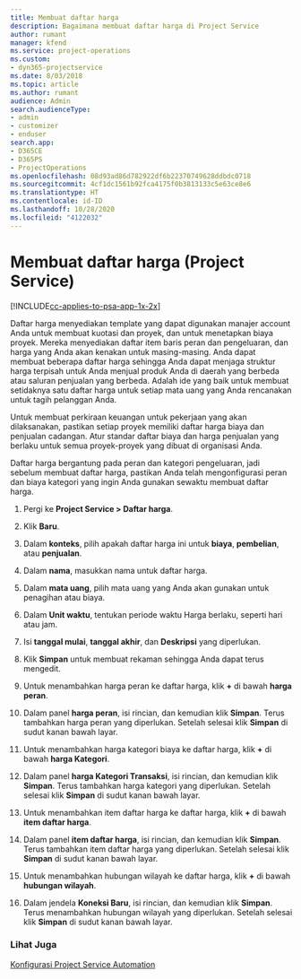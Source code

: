 ```yaml
---
title: Membuat daftar harga
description: Bagaimana membuat daftar harga di Project Service
author: rumant
manager: kfend
ms.service: project-operations
ms.custom:
- dyn365-projectservice
ms.date: 8/03/2018
ms.topic: article
ms.author: rumant
audience: Admin
search.audienceType:
- admin
- customizer
- enduser
search.app:
- D365CE
- D365PS
- ProjectOperations
ms.openlocfilehash: 08d93ad86d782922df6b22370749628ddbdc0718
ms.sourcegitcommit: 4cf1dc1561b92fca4175f0b3813133c5e63ce8e6
ms.translationtype: HT
ms.contentlocale: id-ID
ms.lasthandoff: 10/28/2020
ms.locfileid: "4122032"
---
```

# <a name="create-a-price-list-project-service"></a>Membuat daftar harga (Project Service)

[!INCLUDE[cc-applies-to-psa-app-1x-2x](../includes/cc-applies-to-psa-app-1x-2x.md)]

Daftar harga menyediakan template yang dapat digunakan manajer account Anda untuk membuat kuotasi dan proyek, dan untuk menetapkan biaya proyek. Mereka menyediakan daftar item baris peran dan pengeluaran, dan harga yang Anda akan kenakan untuk masing-masing. Anda dapat membuat beberapa daftar harga sehingga Anda dapat menjaga struktur harga terpisah untuk Anda menjual produk Anda di daerah yang berbeda atau saluran penjualan yang berbeda. Adalah ide yang baik untuk membuat setidaknya satu daftar harga untuk setiap mata uang yang Anda rencanakan untuk tagih pelanggan Anda.  
  
Untuk membuat perkiraan keuangan untuk pekerjaan yang akan dilaksanakan, pastikan setiap proyek memiliki daftar harga biaya dan penjualan cadangan. Atur standar daftar biaya dan harga penjualan yang berlaku untuk semua proyek-proyek yang dibuat di organisasi Anda.  
  
Daftar harga bergantung pada peran dan kategori pengeluaran, jadi sebelum membuat daftar harga, pastikan Anda telah mengonfigurasi peran dan biaya kategori yang ingin Anda gunakan sewaktu membuat daftar harga.  
  
1.  Pergi ke **Project Service > Daftar harga**.  
  
2.  Klik **Baru**.  
  
3.  Dalam **konteks**, pilih apakah daftar harga ini untuk **biaya**, **pembelian**, atau **penjualan**.  
  
4.  Dalam **nama**, masukkan nama untuk daftar harga.  
  
5.  Dalam **mata uang**, pilih mata uang yang Anda akan gunakan untuk penagihan atau biaya.  
  
6.  Dalam **Unit waktu**, tentukan periode waktu Harga berlaku, seperti hari atau jam.  
  
7.  Isi **tanggal mulai**, **tanggal akhir**, dan **Deskripsi** yang diperlukan.  
  
8.  Klik **Simpan** untuk membuat rekaman sehingga Anda dapat terus mengedit.  
  
9. Untuk menambahkan harga peran ke daftar harga, klik **+** di bawah **harga peran**.  
  
10. Dalam panel **harga peran**, isi rincian, dan kemudian klik **Simpan**. Terus tambahkan harga peran yang diperlukan. Setelah selesai klik **Simpan** di sudut kanan bawah layar.  
  
11. Untuk menambahkan harga kategori biaya ke daftar harga, klik **+** di bawah **harga Kategori**.  
  
12. Dalam panel **harga Kategori Transaksi**, isi rincian, dan kemudian klik **Simpan**. Terus tambahkan harga kategori yang diperlukan. Setelah selesai klik **Simpan** di sudut kanan bawah layar.  
  
13. Untuk menambahkan item daftar harga ke daftar harga, klik **+** di bawah **item daftar harga**.  
  
14. Dalam panel **item daftar harga**, isi rincian, dan kemudian klik **Simpan**. Terus tambahkan item daftar harga yang diperlukan. Setelah selesai klik **Simpan** di sudut kanan bawah layar.  
  
15. Untuk menambahkan hubungan wilayah ke daftar harga, klik **+** di bawah **hubungan wilayah**.  
  
16. Dalam jendela **Koneksi Baru**, isi rincian, dan kemudian klik **Simpan**. Terus menambahkan hubungan wilayah yang diperlukan. Setelah selesai klik **Simpan** di sudut kanan bawah layar.  
  
### <a name="see-also"></a>Lihat Juga  
 [Konfigurasi Project Service Automation](../psa/configure.md)
